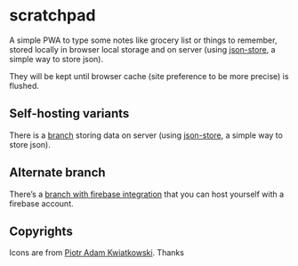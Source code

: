 # scratchpad

A simple PWA to type some notes like grocery list or things to remember, stored locally in browser local storage and on server (using [json-store](https://github.com/paulgreg/json-store), a simple way to store json).

They will be kept until browser cache (site preference to be more precise) is flushed.

## Self-hosting variants

There is a [branch](https://github.com/paulgreg/scratchpad/tree/json-store) storing data on server (using [json-store](https://github.com/paulgreg/json-store), a simple way to store json).

## Alternate branch

There’s a [branch with firebase integration](https://github.com/paulgreg/scratchpad/tree/with-firebase) that you can host yourself with a firebase account.

## Copyrights

Icons are from [Piotr Adam Kwiatkowski](http://ikons.piotrkwiatkowski.co.uk/). Thanks
